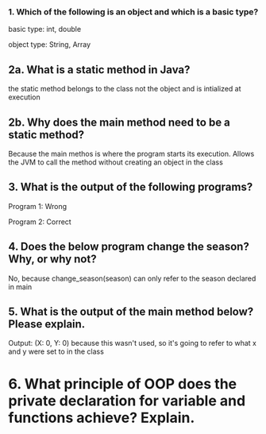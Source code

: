 ### 1. Which of the following is an object and which is a basic type?
basic type: int, double

object type: String, Array

## 2a. What is a static method in Java?
the static method belongs to the class not the object and is intialized at execution

## 2b. Why does the main method need to be a static method?
Because the main methos is where the program starts its execution. Allows the JVM to call the method without creating an object in the class

## 3. What is the output of the following programs?
Program 1: Wrong

Program 2: Correct

## 4. Does the below program change the season? Why, or why not?
No, because change_season(season) can only refer to the season declared in main

## 5. What is the output of the main method below? Please explain.
Output: (X: 0, Y: 0) because this wasn't used, so it's going to refer to what x and y were set to in the class

# 6. What principle of OOP does the private declaration for variable and functions achieve? Explain.

